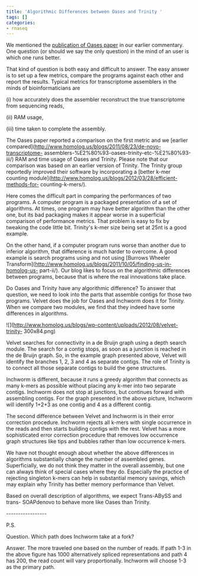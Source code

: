 ```yaml
---
title: 'Algorithmic Differences between Oases and Trinity '
tags: []
categories:
- rnaseq
---
```

We mentioned the [publication of Oases
paper](http://www.homolog.us/blogs/2012/08/07/oases-transcriptome-assembler/)
in our earlier commentary. One question (or should we say the only question)
in the mind of an user is which one runs better.
<!--more-->

That kind of question is both easy and difficult to answer. The easy answer is
to set up a few metrics, compare the programs against each other and report
the results. Typical metrics for transcriptome assemblers in the minds of
bioinformaticians are

(i) how accurately does the assembler reconstruct the true transcriptome from
sequencing reads,

(ii) RAM usage,

(iii) time taken to complete the assembly.

The Oases paper reported a comparison on the first metric and we [earlier
compared](http://www.homolog.us/blogs/2011/08/23/de-novo-transcriptome-
assemblers-%E2%80%93-oases-trinity-etc-%E2%80%93-iii/) RAM and time usage of
Oases and Trinity. Please note that our comparison was based on an earlier
version of Trinity. The Trinity group reportedly improved their software by
incorporating a [better k-mer counting
module](http://www.homolog.us/blogs/2012/03/28/efficient-methods-for-
counting-k-mers/).

Here comes the difficult part in comparing the performances of two programs. A
computer program is a packaged presentation of a set of algorithms. At times,
one program may have better algorithm than the other one, but its bad
packaging makes it appear worse in a superficial comparison of performance
metrics. That problem is easy to fix by tweaking the code little bit.
Trinity's k-mer size being set at 25nt is a good example.

On the other hand, if a computer program runs worse than another due to
inferior algorithm, that difference is much harder to overcome. A good example
is search programs using and not using [Burrows Wheeler
Transform](http://www.homolog.us/blogs/2011/10/05/finding-us-in-homolog-us-
part-ii/). Our blog likes to focus on the algorithmic differences between
programs, because that is where the real innovations take place.

Do Oases and Trinity have any algorithmic difference? To answer that question,
we need to look into the parts that assemble contigs for those two programs.
Velvet does the job for Oases and Inchworm does it for Trinity. When we
compare two modules, we find that they indeed have some differences in
algorithms.

![](http://www.homolog.us/blogs/wp-content/uploads/2012/08/velvet-trinity-
300x84.png)

Velvet searches for connectivity in a de Bruijn graph using a depth search
module. The search for a contig stops, as soon as a junction is reached in the
de Bruijn graph. So, in the example graph presented above, Velvet will
identify the branches 1, 2, 3 and 4 as separate contigs. The role of Trinity
is to connect all those separate contigs to build the gene structures.

Inchworm is different, because it runs a greedy algorithm that connects as
many k-mers as possible without placing any k-mer into two separate contigs.
Inchworm does not stop at junctions, but continues forward with assembling
contigs. For the graph presented in the above picture, Inchworm will identify
1+2+3 as one contig and 4 as a different contig.

The second difference between Velvet and Inchworm is in their error correction
procedure. Inchworm rejects all k-mers with single occurrence in the reads and
then starts building contigs with the rest. Velvet has a more sophisticated
error correction procedure that removes low occurrence graph structures like
tips and bubbles rather than low occurrence k-mers.

We have not thought enough about whether the above differences in algorithms
substantially change the number of assembled genes. Superficially, we do not
think they matter in the overall assembly, but one can always think of special
cases where they do. Especially the practice of rejecting singleton k-mers can
help in substantial memory savings, which may explain why Trinity has better
memory performance than Velvet.

Based on overall description of algorithms, we expect Trans-ABySS and trans-
SOAPdenovo to behave more like Oases than Trinity.

\-----------------

P.S.

Question. Which path does Inchworm take at a fork?

Answer. The more traveled one based on the number of reads. If path 1-3 in the
above figure has 1000 alternatively spliced representations and path 4 has
200, the read count will vary proportionally. Inchworm will choose 1-3 as the
primary path.

